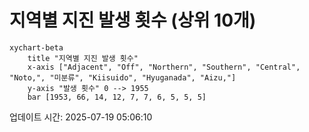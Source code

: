 # 지역별 지진 발생 횟수 (상위 10개)

```mermaid
xychart-beta
    title "지역별 지진 발생 횟수"
    x-axis ["Adjacent", "Off", "Northern", "Southern", "Central", "Noto,", "미분류", "Kiisuido", "Hyuganada", "Aizu,"]
    y-axis "발생 횟수" 0 --> 1955
    bar [1953, 66, 14, 12, 7, 7, 6, 5, 5, 5]
```

업데이트 시간: 2025-07-19 05:06:10
